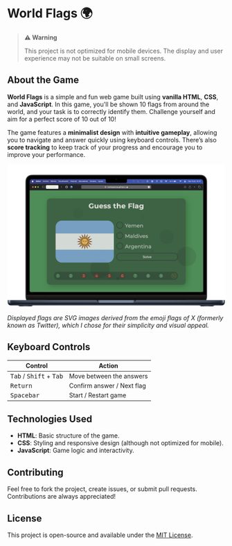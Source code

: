 # World Flags 🌍

> **⚠️ Warning**
> 
> This project is not optimized for mobile devices. The display and user experience may not be suitable on small screens.

## About the Game
**World Flags** is a simple and fun web game built using **vanilla HTML**, **CSS**, and **JavaScript**. In this game, you'll be shown 10 flags from around the world, and your task is to correctly identify them. Challenge yourself and aim for a perfect score of 10 out of 10!

The game features a **minimalist design** with **intuitive gameplay**, allowing you to navigate and answer quickly using keyboard controls. There’s also **score tracking** to keep track of your progress and encourage you to improve your performance.

![In-game screenshot](screenshots/5.png)

*Displayed flags are SVG images derived from the emoji flags of X (formerly known as Twitter), which I chose for their simplicity and visual appeal.*

## Keyboard Controls
| Control               | Action                    |
|-----------------------|---------------------------|
| <kbd>Tab</kbd> / <kbd>Shift</kbd> + <kbd>Tab</kbd> | Move between the answers |
| <kbd>Return</kbd>      | Confirm answer / Next flag |
| <kbd>Spacebar</kbd>    | Start / Restart game       |

## Technologies Used
- **HTML**: Basic structure of the game.
- **CSS**: Styling and responsive design (although not optimized for mobile).
- **JavaScript**: Game logic and interactivity.

## Contributing
Feel free to fork the project, create issues, or submit pull requests. Contributions are always appreciated!

## License
This project is open-source and available under the [MIT License](LICENSE).
